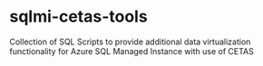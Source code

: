 # sqlmi-cetas-tools
Collection of SQL Scripts to provide additional data virtualization functionality for Azure SQL Managed Instance with use of CETAS
